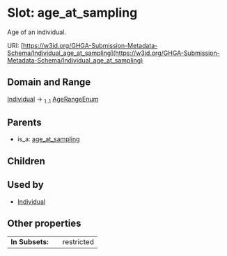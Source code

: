 
# Slot: age_at_sampling


Age of an individual.

URI: [https://w3id.org/GHGA-Submission-Metadata-Schema/Individual_age_at_sampling](https://w3id.org/GHGA-Submission-Metadata-Schema/Individual_age_at_sampling)


## Domain and Range

[Individual](Individual.md) &#8594;  <sub>1..1</sub> [AgeRangeEnum](AgeRangeEnum.md)

## Parents

 *  is_a: [age_at_sampling](age_at_sampling.md)

## Children


## Used by

 * [Individual](Individual.md)

## Other properties

|  |  |  |
| --- | --- | --- |
| **In Subsets:** | | restricted |

